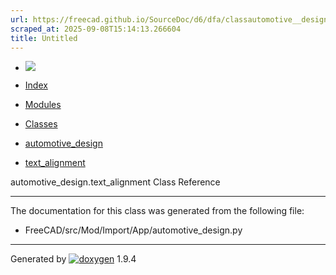 ```yaml
---
url: https://freecad.github.io/SourceDoc/d6/dfa/classautomotive__design_1_1text__alignment.html
scraped_at: 2025-09-08T15:14:13.266604
title: Untitled
---
```


  * [ ![](https://www.freecad.org/svg/logo-freecad.svg) ](https://freecadweb.org "FreeCAD")
  * [Index](../../index.html "Index")
  * [Modules](../../modules.html "Modules list")
  * [Classes](../../annotated.html "Annotated list")

  * [automotive_design](../../d4/ddf/namespaceautomotive__design.html)
  * [text_alignment](../../d6/dfa/classautomotive__design_1_1text__alignment.html)

automotive_design.text_alignment Class Reference

* * *

The documentation for this class was generated from the following file:

  * FreeCAD/src/Mod/Import/App/automotive_design.py

* * *

Generated by
[![doxygen](../../doxygen.svg)](https://www.doxygen.org/index.html) 1.9.4

